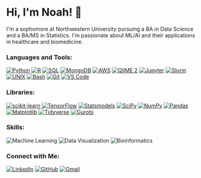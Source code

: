 # Hi, I'm Noah! 👋
I'm a sophomore at Northwestern University pursuing a BA in Data Science and a BA/MS in Statistics. I'm passionate about ML/AI and their applications in healthcare and biomedicine.

### Languages and Tools:
[![Python](https://img.shields.io/badge/-Python-3776AB?style=flat&logo=python&logoColor=white)](https://www.python.org/)
[![R](https://img.shields.io/badge/-R-276DC3?style=flat&logo=r&logoColor=white)](https://www.r-project.org/)
[![SQL](https://img.shields.io/badge/-SQL-4479A1?style=flat&logo=postgresql&logoColor=white)](https://www.postgresql.org/)
[![MongoDB](https://img.shields.io/badge/-MongoDB-47A248?style=flat&logo=mongodb&logoColor=white)](https://www.mongodb.com/)
[![AWS](https://img.shields.io/badge/-AWS-232F3E?style=flat&logo=amazon-aws&logoColor=white)](https://aws.amazon.com/)
[![QIIME 2](https://img.shields.io/badge/-QIIME%202-185618?style=flat&logo=qi&logoColor=white)](https://qiime2.org/)
[![Jupyter](https://img.shields.io/badge/-Jupyter-F37626?style=flat&logo=jupyter&logoColor=white)](https://jupyter.org/)
[![Slurm](https://img.shields.io/badge/-Slurm-444444?style=flat&logo=linux&logoColor=white)](https://slurm.schedmd.com/)
[![UNIX](https://img.shields.io/badge/-UNIX-000000?style=flat&logo=gnu-bash&logoColor=white)](https://www.gnu.org/software/bash/)
[![Bash](https://img.shields.io/badge/-Bash-4EAA25?style=flat&logo=gnu-bash&logoColor=white)](https://www.gnu.org/software/bash/)
[![Git](https://img.shields.io/badge/-Git-F05032?style=flat&logo=git&logoColor=white)](https://git-scm.com/)
[![VS Code](https://img.shields.io/badge/-VS%20Code-007ACC?style=flat&logo=visual-studio-code&logoColor=white)](https://code.visualstudio.com/)

### Libraries:
[![scikit-learn](https://img.shields.io/badge/-scikit--learn-F7931E?style=flat&logo=scikit-learn&logoColor=white)](https://scikit-learn.org/)
[![TensorFlow](https://img.shields.io/badge/-TensorFlow-FF6F00?style=flat&logo=tensorflow&logoColor=white)](https://www.tensorflow.org/)
[![Statsmodels](https://img.shields.io/badge/-Statsmodels-376EE6?style=flat&logo=statsmodels&logoColor=white)](https://www.statsmodels.org/stable/index.html)
[![SciPy](https://img.shields.io/badge/-SciPy-8CAAE6?style=flat&logo=scipy&logoColor=white)](https://www.scipy.org/)
[![NumPy](https://img.shields.io/badge/-NumPy-013243?style=flat&logo=numpy&logoColor=white)](https://numpy.org/)
[![Pandas](https://img.shields.io/badge/-Pandas-150458?style=flat&logo=pandas&logoColor=white)](https://pandas.pydata.org/)
[![Matplotlib](https://img.shields.io/badge/-Matplotlib-3776AB?style=flat&logo=matplotlib&logoColor=white)](https://matplotlib.org/)
[![Tidyverse](https://img.shields.io/badge/-Tidyverse-23314B?style=flat&logo=tidyverse&logoColor=white)](https://www.tidyverse.org/)
[![Gurobi](https://img.shields.io/badge/-Gurobi-56A637?style=flat&logo=gurobi&logoColor=white)](https://www.gurobi.com/)

### Skills:
![Machine Learning](https://img.shields.io/badge/-Machine%20Learning-FF6F00?style=flat&logo=neutralinojs&logoColor=white)
![Data Visualization](https://img.shields.io/badge/-Data%20Visualization-FF6F61?style=flat&logo=chart.js&logoColor=white)
![Bioinformatics](https://img.shields.io/badge/-Bioinformatics-00736E?style=flat&logo=pyg&logoColor=white)


### Connect with Me:
[![LinkedIn](https://img.shields.io/badge/-LinkedIn-0077B5?style=flat&logo=linkedin&logoColor=white)](https://www.linkedin.com/in/noah-schulhof)
[![GitHub](https://img.shields.io/badge/-GitHub-181717?style=flat&logo=github&logoColor=white)](https://github.com/noahschulhof)
[![Gmail](https://img.shields.io/badge/-Gmail-181717?style=flat&logo=gmail&logoColor=#EA4335)](mailto:nschulhof@u.northwestern.edu)